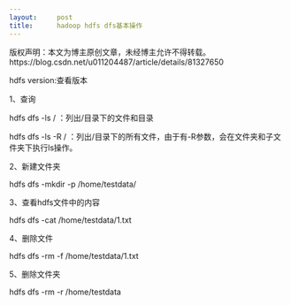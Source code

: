 ```yaml
---
layout:     post
title:      hadoop hdfs dfs基本操作
---
```

<div id="article_content" class="article_content clearfix csdn-tracking-statistics" data-pid="blog" data-mod="popu_307" data-dsm="post">
								<div class="article-copyright">
					版权声明：本文为博主原创文章，未经博主允许不得转载。					https://blog.csdn.net/u011204487/article/details/81327650				</div>
								            <link rel="stylesheet" href="https://csdnimg.cn/release/phoenix/template/css/ck_htmledit_views-f76675cdea.css">
						<div class="htmledit_views" id="content_views">
                <p>hdfs version:查看版本</p>

<p>1、查询</p>

<p>hdfs dfs -ls / ：列出/目录下的文件和目录</p>

<p>hdfs dfs -ls -R / ：列出/目录下的所有文件，由于有-R参数，会在文件夹和子文件夹下执行ls操作。</p>

<p>2、新建文件夹</p>

<p>hdfs dfs -mkdir -p /home/testdata/</p>

<p>3、查看hdfs文件中的内容</p>

<p>hdfs dfs -cat /home/testdata/1.txt</p>

<p>4、删除文件</p>

<p>hdfs dfs -rm -f /home/testdata/1.txt</p>

<p>5、删除文件夹</p>

<p>hdfs dfs -rm -r /home/testdata</p>            </div>
                </div>